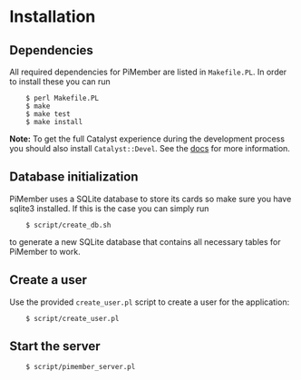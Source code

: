 # Installation

## Dependencies

All required dependencies for PiMember are listed in `Makefile.PL`. In order to
install these you can run

```
    $ perl Makefile.PL
    $ make
    $ make test
    $ make install
```

**Note:** To get the full Catalyst experience during the development process
you should also install `Catalyst::Devel`. See the [docs](https://metacpan.org/pod/Catalyst::Devel)
for more information.

## Database initialization

PiMember uses a SQLite database to store its cards so make sure you have sqlite3
installed. If this is the case you can simply run

```
    $ script/create_db.sh
```

to generate a new SQLite database that contains all necessary tables for
PiMember to work.

## Create a user

Use the provided `create_user.pl` script to create a user for the application:

```
    $ script/create_user.pl
```

## Start the server

```
    $ script/pimember_server.pl
```
